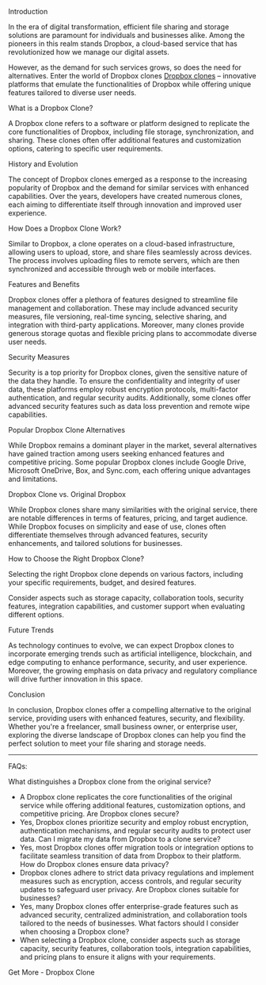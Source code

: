 Introduction

In the era of digital transformation, efficient file sharing and storage solutions are paramount for individuals and businesses alike. Among the pioneers in this realm stands Dropbox, a cloud-based service that has revolutionized how we manage our digital assets. 

However, as the demand for such services grows, so does the need for alternatives. Enter the world of Dropbox clones <a href="Dropbox clones">Dropbox clones</a> – innovative platforms that emulate the functionalities of Dropbox while offering unique features tailored to diverse user needs.


What is a Dropbox Clone?

A Dropbox clone refers to a software or platform designed to replicate the core functionalities of Dropbox, including file storage, synchronization, and sharing. These clones often offer additional features and customization options, catering to specific user requirements.


History and Evolution

The concept of Dropbox clones emerged as a response to the increasing popularity of Dropbox and the demand for similar services with enhanced capabilities. Over the years, developers have created numerous clones, each aiming to differentiate itself through innovation and improved user experience.


How Does a Dropbox Clone Work?

Similar to Dropbox, a clone operates on a cloud-based infrastructure, allowing users to upload, store, and share files seamlessly across devices. The process involves uploading files to remote servers, which are then synchronized and accessible through web or mobile interfaces.


Features and Benefits

Dropbox clones offer a plethora of features designed to streamline file management and collaboration. These may include advanced security measures, file versioning, real-time syncing, selective sharing, and integration with third-party applications. Moreover, many clones provide generous storage quotas and flexible pricing plans to accommodate diverse user needs.


Security Measures

Security is a top priority for Dropbox clones, given the sensitive nature of the data they handle. To ensure the confidentiality and integrity of user data, these platforms employ robust encryption protocols, multi-factor authentication, and regular security audits. Additionally, some clones offer advanced security features such as data loss prevention and remote wipe capabilities.


Popular Dropbox Clone Alternatives

While Dropbox remains a dominant player in the market, several alternatives have gained traction among users seeking enhanced features and competitive pricing. Some popular Dropbox clones include Google Drive, Microsoft OneDrive, Box, and Sync.com, each offering unique advantages and limitations.


Dropbox Clone vs. Original Dropbox

While Dropbox clones share many similarities with the original service, there are notable differences in terms of features, pricing, and target audience. While Dropbox focuses on simplicity and ease of use, clones often differentiate themselves through advanced features, security enhancements, and tailored solutions for businesses.


How to Choose the Right Dropbox Clone?

Selecting the right Dropbox clone depends on various factors, including your specific requirements, budget, and desired features. 

Consider aspects such as storage capacity, collaboration tools, security features, integration capabilities, and customer support when evaluating different options.


Future Trends

As technology continues to evolve, we can expect Dropbox clones to incorporate emerging trends such as artificial intelligence, blockchain, and edge computing to enhance performance, security, and user experience. Moreover, the growing emphasis on data privacy and regulatory compliance will drive further innovation in this space.


Conclusion

In conclusion, Dropbox clones offer a compelling alternative to the original service, providing users with enhanced features, security, and flexibility. Whether you're a freelancer, small business owner, or enterprise user, exploring the diverse landscape of Dropbox clones can help you find the perfect solution to meet your file sharing and storage needs.


---

FAQs:

What distinguishes a Dropbox clone from the original service?
- A Dropbox clone replicates the core functionalities of the original service while offering additional features, customization options, and competitive pricing.
Are Dropbox clones secure?
- Yes, Dropbox clones prioritize security and employ robust encryption, authentication mechanisms, and regular security audits to protect user data.
Can I migrate my data from Dropbox to a clone service?
- Yes, most Dropbox clones offer migration tools or integration options to facilitate seamless transition of data from Dropbox to their platform.
How do Dropbox clones ensure data privacy?
- Dropbox clones adhere to strict data privacy regulations and implement measures such as encryption, access controls, and regular security updates to safeguard user privacy.
Are Dropbox clones suitable for businesses?
- Yes, many Dropbox clones offer enterprise-grade features such as advanced security, centralized administration, and collaboration tools tailored to the needs of businesses.
What factors should I consider when choosing a Dropbox clone?
- When selecting a Dropbox clone, consider aspects such as storage capacity, security features, collaboration tools, integration capabilities, and pricing plans to ensure it aligns with your requirements.

Get More - Dropbox Clone 

		

